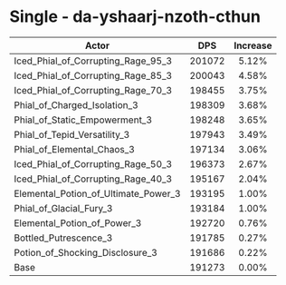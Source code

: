 # Single - da-yshaarj-nzoth-cthun
| Actor | DPS | Increase |
|---|:---:|:---:|
|Iced_Phial_of_Corrupting_Rage_95_3|201072|5.12%|
|Iced_Phial_of_Corrupting_Rage_85_3|200043|4.58%|
|Iced_Phial_of_Corrupting_Rage_70_3|198455|3.75%|
|Phial_of_Charged_Isolation_3|198309|3.68%|
|Phial_of_Static_Empowerment_3|198248|3.65%|
|Phial_of_Tepid_Versatility_3|197943|3.49%|
|Phial_of_Elemental_Chaos_3|197134|3.06%|
|Iced_Phial_of_Corrupting_Rage_50_3|196373|2.67%|
|Iced_Phial_of_Corrupting_Rage_40_3|195167|2.04%|
|Elemental_Potion_of_Ultimate_Power_3|193195|1.00%|
|Phial_of_Glacial_Fury_3|193184|1.00%|
|Elemental_Potion_of_Power_3|192720|0.76%|
|Bottled_Putrescence_3|191785|0.27%|
|Potion_of_Shocking_Disclosure_3|191686|0.22%|
|Base|191273|0.00%|
